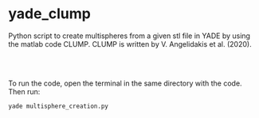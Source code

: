 # yade_clump

Python script to create multispheres from a given stl file in YADE by using the matlab code CLUMP. CLUMP is written by V. Angelidakis et al. (2020).

<br>
<br>

To run the code, open the terminal in the same directory with the code. Then run:

```bash
yade multisphere_creation.py
```
